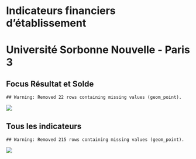Indicateurs financiers d’établissement
================

# Université Sorbonne Nouvelle - Paris 3

## Focus Résultat et Solde

    ## Warning: Removed 22 rows containing missing values (geom_point).

![](université_sorbonne_nouvelle___paris_3_files/figure-gfm/etab.focus-1.png)<!-- -->

## Tous les indicateurs

    ## Warning: Removed 215 rows containing missing values (geom_point).

![](université_sorbonne_nouvelle___paris_3_files/figure-gfm/etab-1.png)<!-- -->
